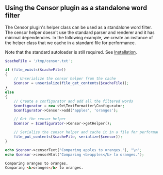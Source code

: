 ## Using the Censor plugin as a standalone word filter

The Censor plugin's helper class can be used as a standalone word filter. The censor helper doesn't use the standard parser and renderer and it has minimal dependencies. In the following example, we create an instance of the helper class that we cache in a standard file for performance.

Note that the standard autoloader is still required. See [Installation](https://github.com/s9e/TextFormatter/blob/master/docs/Cookbook/00_Getting_started/00_Installation.md).

```php
$cacheFile = '/tmp/censor.txt';

if (file_exists($cacheFile))
{
	// Unserialize the censor helper from the cache
	$censor = unserialize(file_get_contents($cacheFile));
}
else
{
	// Create a configurator and add all the filtered words
	$configurator = new s9e\TextFormatter\Configurator;
	$configurator->Censor->add('apples', 'oranges');

	// Get the censor helper
	$censor = $configurator->Censor->getHelper();

	// Serialize the censor helper and cache it in a file for performance
	file_put_contents($cacheFile, serialize($censor));
}

echo $censor->censorText('Comparing apples to oranges.'), "\n";
echo $censor->censorHtml('Comparing <b>apples</b> to oranges.');
```
```html
Comparing oranges to oranges.
Comparing <b>oranges</b> to oranges.
```
